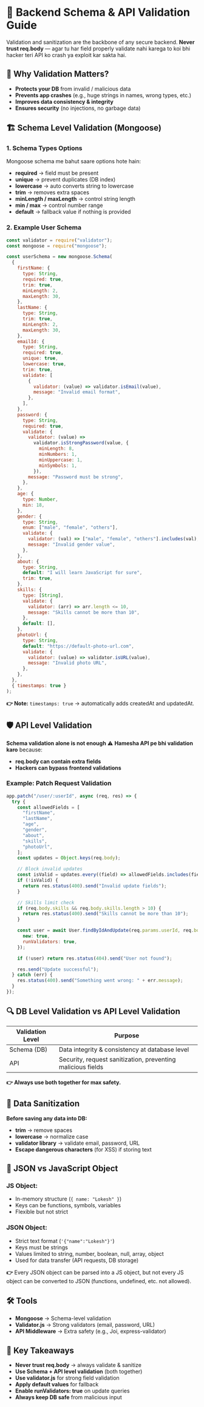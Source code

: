 # 📘 Backend Schema & API Validation Guide

Validation and sanitization are the backbone of any secure backend.
**Never trust req.body** — agar tu har field properly validate nahi karega to koi bhi hacker teri API ko crash ya exploit kar sakta hai.

## 🔑 Why Validation Matters?

- **Protects your DB** from invalid / malicious data
- **Prevents app crashes** (e.g., huge strings in names, wrong types, etc.)
- **Improves data consistency & integrity**
- **Ensures security** (no injections, no garbage data)

## 🏗 Schema Level Validation (Mongoose)

### 1. Schema Types Options

Mongoose schema me bahut saare options hote hain:

- **required** → field must be present
- **unique** → prevent duplicates (DB index)
- **lowercase** → auto converts string to lowercase
- **trim** → removes extra spaces
- **minLength / maxLength** → control string length
- **min / max** → control number range
- **default** → fallback value if nothing is provided

### 2. Example User Schema

```javascript
const validator = require("validator");
const mongoose = require("mongoose");

const userSchema = new mongoose.Schema(
  {
    firstName: {
      type: String,
      required: true,
      trim: true,
      minLength: 2,
      maxLength: 30,
    },
    lastName: {
      type: String,
      trim: true,
      minLength: 2,
      maxLength: 30,
    },
    emailId: {
      type: String,
      required: true,
      unique: true,
      lowercase: true,
      trim: true,
      validate: [
        {
          validator: (value) => validator.isEmail(value),
          message: "Invalid email format",
        },
      ],
    },
    password: {
      type: String,
      required: true,
      validate: {
        validator: (value) =>
          validator.isStrongPassword(value, {
            minLength: 8,
            minNumbers: 1,
            minUppercase: 1,
            minSymbols: 1,
          }),
        message: "Password must be strong",
      },
    },
    age: {
      type: Number,
      min: 18,
    },
    gender: {
      type: String,
      enum: ["male", "female", "others"],
      validate: {
        validator: (val) => ["male", "female", "others"].includes(val),
        message: "Invalid gender value",
      },
    },
    about: {
      type: String,
      default: "I will learn JavaScript for sure",
      trim: true,
    },
    skills: {
      type: [String],
      validate: {
        validator: (arr) => arr.length <= 10,
        message: "Skills cannot be more than 10",
      },
      default: [],
    },
    photoUrl: {
      type: String,
      default: "https://default-photo-url.com",
      validate: {
        validator: (value) => validator.isURL(value),
        message: "Invalid photo URL",
      },
    },
  },
  { timestamps: true }
);
```

**👉 Note:** `timestamps: true` → automatically adds createdAt and updatedAt.

## 🛡 API Level Validation

**Schema validation alone is not enough** ⚠️
**Hamesha API pe bhi validation karo** because:

- **req.body can contain extra fields**
- **Hackers can bypass frontend validations**

### Example: Patch Request Validation

```javascript
app.patch("/user/:userId", async (req, res) => {
  try {
    const allowedFields = [
      "firstName",
      "lastName",
      "age",
      "gender",
      "about",
      "skills",
      "photoUrl",
    ];
    const updates = Object.keys(req.body);

    // Block invalid updates
    const isValid = updates.every((field) => allowedFields.includes(field));
    if (!isValid) {
      return res.status(400).send("Invalid update fields");
    }

    // Skills limit check
    if (req.body.skills && req.body.skills.length > 10) {
      return res.status(400).send("Skills cannot be more than 10");
    }

    const user = await User.findByIdAndUpdate(req.params.userId, req.body, {
      new: true,
      runValidators: true,
    });

    if (!user) return res.status(404).send("User not found");

    res.send("Update successful");
  } catch (err) {
    res.status(400).send("Something went wrong: " + err.message);
  }
});
```

## 🔍 DB Level Validation vs API Level Validation

| Validation Level | Purpose                                                     |
| ---------------- | ----------------------------------------------------------- |
| Schema (DB)      | Data integrity & consistency at database level              |
| API              | Security, request sanitization, preventing malicious fields |

**👉 Always use both together for max safety.**

## 🧼 Data Sanitization

**Before saving any data into DB:**

- **trim** → remove spaces
- **lowercase** → normalize case
- **validator library** → validate email, password, URL
- **Escape dangerous characters** (for XSS) if storing text

## 🔗 JSON vs JavaScript Object

### JS Object:

- In-memory structure (`{ name: "Lokesh" }`)
- Keys can be functions, symbols, variables
- Flexible but not strict

### JSON Object:

- Strict text format (`'{"name":"Lokesh"}'`)
- Keys must be strings
- Values limited to string, number, boolean, null, array, object
- Used for data transfer (API requests, DB storage)

**👉** Every JSON object can be parsed into a JS object, but not every JS object can be converted to JSON (functions, undefined, etc. not allowed).

## 🛠 Tools

- **Mongoose** → Schema-level validation
- **Validator.js** → Strong validators (email, password, URL)
- **API Middleware** → Extra safety (e.g., Joi, express-validator)

## 🚀 Key Takeaways

- **Never trust req.body** → always validate & sanitize
- **Use Schema + API level validation** (both together)
- **Use validator.js** for strong field validation
- **Apply default values** for fallback
- **Enable runValidators: true** on update queries
- **Always keep DB safe** from malicious input

